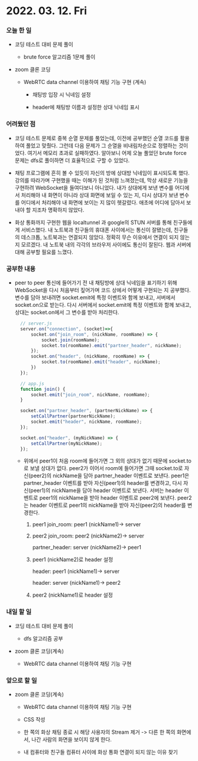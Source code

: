 # 2022. 03. 12. Fri

### 오늘 한 일

- 코딩 테스트 대비 문제 풀이

  - brute force 알고리즘 1문제 풀이

- zoom 클론 코딩

  - WebRTC data channel 이용하여 채팅 기능 구현 (계속)

    - 채팅방 입장 시 닉네임 설정

    - header에 채팅방 이름과 설정한 상대 닉네임 표시

### 어려웠던 점

- 코딩 테스트 문제로 중복 순열 문제를 풀었는데, 이전에 공부했던 순열 코드를 활용하여 풀었고 맞췄다. 그런데 다음 문제가 그 순열을 비내림차순으로 정렬하는 것이었다. 여기서 메모리 초과로 실패하였다. 알아보니 어제 오늘 풀었던 brute force 문제는 dfs로 풀이하면 더 효율적으로 구할 수 있었다.

- 채팅 프로그램에 흔히 볼 수 있듯이 자신의 방에 상대방 닉네임이 표시되도록 했다. 강의를 따라가며 구현했을 때는 이해가 된 것처럼 느껴졌는데, 막상 새로운 기능을 구현하려 WebSocket을 들여다보니 아니었다. 내가 상대에게 보낸 변수를 어디에서 처리해야 내 화면이 아니라 상대 화면에 보일 수 있는 지, 다시 상대가 보낸 변수를 어디에서 처리해야 내 화면에 보이는 지 많이 헷갈렸다. 애초에 어디에 담아서 보내야 할 지조차 명확하지 않았다.

- 화상 통화까지 구현한 웹을 localtunnel 과 google의 STUN 서버를 통해 친구들에게 서비스했다. 내 노트북과 친구들의 휴대폰 사이에서는 통신이 잘됐는데, 친구들의 데스크톱, 노트북과는 연결되지 않았다. 정확히 무슨 이유에서 연결이 되지 않는지 모르겠다. 내 노트북 내의 각각의 브라우저 사이에도 통신이 잘된다. 웹과 서버에 대해 공부할 필요를 느꼈다.

### 공부한 내용

- peer to peer 통신에 들어가기 전 내 채팅방에 상대 닉네임을 표기하기 위해 WebSocket을 다시 처음부터 짚어가며 코드 상에서 어떻게 구현되는 지 공부했다. 변수를 담아 보내려면 socket.emit에 특정 이벤트와 함께 보내고, 서버에서 socket.on으로 받는다. 다시 서버에서 socket.emit에 특정 이벤트와 함께 보내고, 상대는 socket.on에서 그 변수를 받아 처리한다.

  ```JavaScript
    // server.js
    server.on("connection", (socket)=>{
        socket.on("join_room", (nickName, roomName) => {
            socket.join(roomName);
            socket.to(roomName).emit("partner_header", nickName);
        });
        socket.on("header", (nickName, roomName) => {
            socket.to(roomName).emit("header", nickName);
        })
    });

    // app.js
    function join() {
        socket.emit("join_room", nickName, roomName);
    }

    socket.on("partner_header", (partnerNickName) => {
        setCallPartner(partnerNickName);
        socket.emit("header", nickName, roomName);
    });

    socket.on("header", (myNickName) => {
        setCallPartner(myNickName);
    });
  ```

  - 위에서 peer1이 처음 room에 들어가면 그 외의 상대가 없기 때문에 socket.to 로 보낼 상대가 없다. peer2가 이어서 room에 들어가면 그때 socket.to로 자신(peer2)의 nickName을 담아 partner_header 이벤트로 보낸다. peer1은 partner_header 이벤트를 받아 자신(peer1)의 header를 변경하고, 다시 자신(peer1)의 nickName을 담아 header 이벤트로 보낸다. 서버는 header 이벤트로 peer1의 nickName을 받아 header 이벤트로 peer2에 보낸다. peer2는 header 이벤트로 peer1의 nickName을 받아 자신(peer2)의 header를 변경한다.

    1. peer1 join_room: peer1 (nickName1)-> server

    2. peer2 join_room: peer2 (nickName2)-> server

       partner_header: server (nickName2)-> peer1

    3. peer1 (nickName2)로 header 설정

       header: peer1 (nickName1)-> server

       header: server (nickName1)-> peer2

    4. peer2 (nickName1)로 header 설정

### 내일 할 일

- 코딩 테스트 대비 문제 풀이

  - dfs 알고리즘 공부

- zoom 클론 코딩(계속)

  - WebRTC data channel 이용하여 채팅 기능 구현

### 앞으로 할 일

- zoom 클론 코딩(계속)

  - WebRTC data channel 이용하여 채팅 기능 구현

  - CSS 작성

  - 한 쪽의 화상 채팅 종료 시 해당 사용자의 Stream 제거
    -> 다른 한 쪽의 화면에서, 나간 사람의 화면을 보이지 않게 한다.

  - 내 컴퓨터와 친구들 컴퓨터 사이에 화상 통화 연결이 되지 않는 이유 찾기

<br><br>

